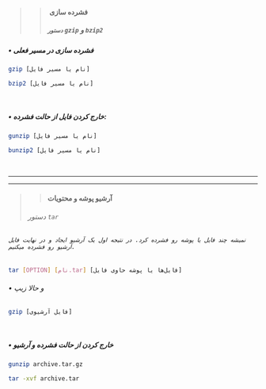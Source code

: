 >>#### ‌ فشرده سازی
>>##### ‌`دستور` `gzip` و `bzip2`

##### • فشرده سازی در مسیر فعلی
```sh
gzip [نام یا مسیر فایل]
```
```sh
bzip2 [نام یا مسیر فایل]
```
‌
##### • خارج کردن فایل از حالت فشرده:
```sh
gunzip [نام یا مسیر فایل]
```
```sh
bunzip2 [نام یا مسیر فایل]
```
‌

---
---
>> #### آرشیو پوشه و محتویات
>###### ‌دستور `tar`

###### `نمیشه چند فایل یا پوشه رو فشرده کرد. در نتیجه اول یک آرشیو ایجاد و در نهایت فایل آرشیو رو فشرده میکنیم.`

```bash
tar [OPTION] [نام.tar] [فایل‌ها یا پوشه حاوی فایل] 
```

###### • و حالا زیپ
```sh
gzip [فایل آرشیوی]
```
‌
##### • خارج کردن از حالت فشرده و آرشیو
```sh
gunzip archive.tar.gz
```
```sh
tar -xvf archive.tar
```